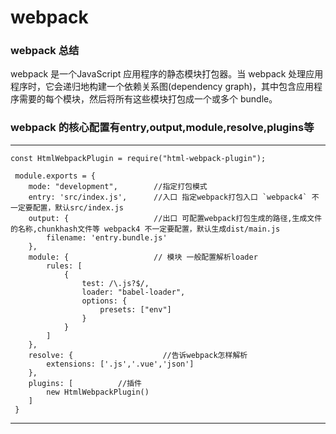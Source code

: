 # webpack

### webpack 总结
  webpack 是一个JavaScript 应用程序的静态模块打包器。当 webpack 处理应用程序时，它会递归地构建一个依赖关系图(dependency graph)，其中包含应用程序需要的每个模块，然后将所有这些模块打包成一个或多个 bundle。
  
### webpack 的核心配置有entry,output,module,resolve,plugins等

---
```
const HtmlWebpackPlugin = require("html-webpack-plugin");

 module.exports = {
    mode: "development",        //指定打包模式
    entry: 'src/index.js',      //入口 指定webpack打包入口 `webpack4` 不一定要配置，默认src/index.js 
    output: {                   //出口 可配置webpack打包生成的路径,生成文件的名称,chunkhash文件等 webpack4 不一定要配置，默认生成dist/main.js
        filename: 'entry.bundle.js'
    },
    module: {                   // 模块 一般配置解析loader
        rules: [
            {
                test: /\.js?$/,
                loader: "babel-loader",
                options: { 
                    presets: ["env"]
                }
            }
        ]
    },
    resolve: {                    //告诉webpack怎样解析
        extensions: ['.js','.vue','json']
    },
    plugins: [          //插件
        new HtmlWebpackPlugin()
    ]
 }   
```
  
---
